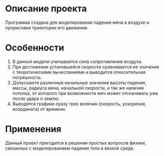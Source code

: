# Описание проекта
Программа создана для моделирования падения мяча в воздухе и прорисовки траектории его движения.

# Особенности
1) В данной модели учитывается сила сопротивления воздуха.
2) При достижении установшейся скорости сравнивается ее значение с теоретическими вычеслениями и выводится относительная погрешность.
3) Допускаютя различные начальные значения высоты падения, массы, радиуса мяча, начальной скорости, а так же наличия потолка, от которого при возможности мяч может отскачивать уже после удара о землю.
4) Выводятся графики сразу трех величин (скорость, ускорения, координата) от времени.

# Применения
Данный проект пригодится в решении простых вопросов физики, связанных с моделированием падения тела в вязкой среде.

